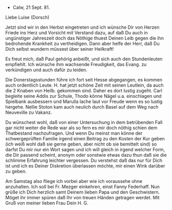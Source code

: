 + Calw, 21 Sept. 81.

Liebe Luise (Dorsch)

Jetzt sind wir in den Herbst eingetreten und ich wünsche Dir von Herzen Friede ins Herz und Vorsicht mit Verstand dazu, auf daß Du auch in ungünstiger Jahreszeit doch das Nöthige thuest Deinen Leib gegen die ihn bedrohende Krankheit zu vertheidigen. Dann aber helfe der Herr, daß Du Dich selbst wundern müssest über seiner Heilkraft!

Es freut mich, daß Paul gehörig anbeißt, und sich auch den Stundenleuten empfiehlt. Ich wünsche ihm wachsende Freudigkeit, das Evang. zu verkündigen und auch dafür zu leiden.

Die Donerstagsstunden führe ich fort seit Hesse abgegangen, es kommen auch ordentlich Leute. H. hat jetzt schöne Zeit mit seinen Leutlein, da auch die 2 Knaben von Heilb. gekommen sind. Daher es dort lustig zugeht. Carl begleite seine Addis zur Schule, Thodo könne Nägel u.a. einschlagen und Spielbank ausbessern und Marulla lache laut vor Freude wenn es so lustig hergehe. Nellie Stoton kam auch neulich durch Basel auf dem Weg nach Neuveville zu Vakanz.

Du wünschest wohl, daß von einer Untersuchung in dem betrübenden Fall <Moericke Schorndorf gegen Wenger> gar nicht weiter die Rede war als so fern es mir doch nöthig schien dem Thatbestand nachzufragen. Und wenn Du meinst man könne der schwergeprüften Familie irgend einen Beitrag zu den Kosten der Kur geben (ich weiß wohl daß sie gerne geben, aber nicht ob sie bemittelt sind) so darfst Du mir nur ein Wort sagen und ich will gleich in irgend welcher Form, die Dir passend scheint, anonym oder sonstwie etwas dazu thun daß sie die schlimme Erfahrung leichter vergessen. Du verstehst daß das nur für Dich ist und ich es Deiner Diskretion überlassen möchte, mir einen Wink darüber zu geben.

Am Samstag also fliege ich vorbei aber wie ich voraussehe ohne anzuhalten. Ich soll bei Fr. Mezger einkehren, einst Fanny Federhaff. Nun grüße ich Dich herzlich samt Deinem lieben Papa und den Geschwistern. Möget ihr immer spüren daß Ihr von treuen Händen getragen werdet. Mit Gruß von meiner lieben Frau
 Dein H. G.
